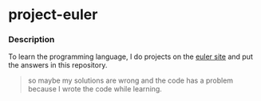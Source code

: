 # project-euler

### Description

To learn the programming language, I do projects on the [euler site](https://projecteuler.net/archives) and put the answers in this repository.

> so maybe my solutions are wrong and the code has a problem because I wrote the code while learning.
